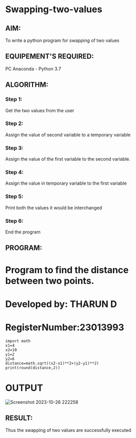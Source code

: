 # Swapping-two-values
## AIM:
To write a python program for swapping of two values
## EQUIPEMENT'S REQUIRED: 
PC
Anaconda - Python 3.7
## ALGORITHM: 
### Step 1:
Get the two values from the user
### Step 2: 
Assign the value of second variable to a temporary variable 
### Step 3: 
Assign the value of the first variable to the second variable.
### Step 4:  
Assign the value in temporary variable to the first variable
### Step 5: 
Print both the values it would be interchanged
### Step 6: 
End the program
## PROGRAM:
# Program to find the distance between two points.
# Developed by: THARUN D
# RegisterNumber:23013993
~~~
import math
x1=4
x2=10
y1=2
y2=6
distance=math.sqrt((x2-x1)**2+(y2-y1)**2)
print(round(distance,2))
~~~
# OUTPUT
![Screenshot 2023-10-26 222258](https://github.com/THARUNDT/Swapping-two-values/assets/144871537/f51fc0ac-a9c8-4e9e-b9dc-37d9e6b60f5d)




## RESULT:
Thus the swapping of two values are successfully executed




